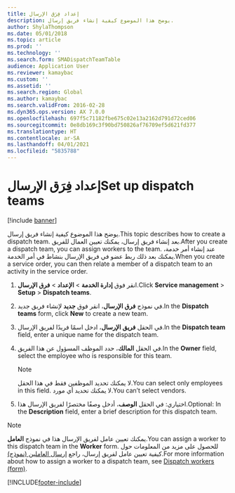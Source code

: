 ```yaml
---
title: إعداد فِرَق الإرسال
description: يوضح هذا الموضوع كيفية إنشاء فريق إرسال.
author: ShylaThompson
ms.date: 05/01/2018
ms.topic: article
ms.prod: ''
ms.technology: ''
ms.search.form: SMADispatchTeamTable
audience: Application User
ms.reviewer: kamaybac
ms.custom: ''
ms.assetid: ''
ms.search.region: Global
ms.author: kamaybac
ms.search.validFrom: 2016-02-28
ms.dyn365.ops.version: AX 7.0.0
ms.openlocfilehash: 697f5c71182fbe675c02e13a2162d791d72ced06
ms.sourcegitcommit: 0e8db169c3f90bd750826af76709ef5d621fd377
ms.translationtype: HT
ms.contentlocale: ar-SA
ms.lasthandoff: 04/01/2021
ms.locfileid: "5835788"
---
```

# <a name="set-up-dispatch-teams"></a><span data-ttu-id="09cc6-103">إعداد فِرَق الإرسال</span><span class="sxs-lookup"><span data-stu-id="09cc6-103">Set up dispatch teams</span></span> 

[!include [banner](../includes/banner.md)]


<span data-ttu-id="09cc6-104">يوضح هذا الموضوع كيفية إنشاء فريق إرسال.</span><span class="sxs-lookup"><span data-stu-id="09cc6-104">This topic describes how to create a dispatch team.</span></span> <span data-ttu-id="09cc6-105">بعد إنشاء فريق إرسال، يمكنك تعيين العمال للفريق.</span><span class="sxs-lookup"><span data-stu-id="09cc6-105">After you create a dispatch team, you can assign workers to the team.</span></span> <span data-ttu-id="09cc6-106">عند إنشاء أمر خدمة، يمكنك بعد ذلك ربط عضو في فريق الإرسال بنشاط في أمر الخدمة.</span><span class="sxs-lookup"><span data-stu-id="09cc6-106">When you create a service order, you can then relate a member of a dispatch team to an activity in the service order.</span></span>

1.  <span data-ttu-id="09cc6-107">انقر فوق **إدارة الخدمة** \> **الإعداد** \> **فرق الإرسال**.</span><span class="sxs-lookup"><span data-stu-id="09cc6-107">Click **Service management** \> **Setup** \> **Dispatch teams**.</span></span>

2.  <span data-ttu-id="09cc6-108">في نموذج **فرق الإرسال**، انقر فوق **جديد** لإنشاء فريق جديد.</span><span class="sxs-lookup"><span data-stu-id="09cc6-108">In the **Dispatch teams** form, click **New** to create a new team.</span></span>

3.  <span data-ttu-id="09cc6-109">في الحقل **فريق الإرسال**، ادخل اسمًا فريدًا لفريق الإرسال.</span><span class="sxs-lookup"><span data-stu-id="09cc6-109">In the **Dispatch team** field, enter a unique name for the dispatch team.</span></span>

4.  <span data-ttu-id="09cc6-110">في الحقل **المالك**، حدد الموظف المسؤول عن هذا الفريق.</span><span class="sxs-lookup"><span data-stu-id="09cc6-110">In the **Owner** field, select the employee who is responsible for this team.</span></span>
    

    > [!NOTE]
    > <P><span data-ttu-id="09cc6-111">لا يمكنك تحديد الموظفين فقط في هذا الحقل.</span><span class="sxs-lookup"><span data-stu-id="09cc6-111">You can select only employees in this field.</span></span> <span data-ttu-id="09cc6-112">لا يمكنك تحديد أي مورد.</span><span class="sxs-lookup"><span data-stu-id="09cc6-112">You can’t select vendors.</span></span></P>



5.  <span data-ttu-id="09cc6-113">اختياري: في الحقل **الوصف**، أدخل وصفًا مختصرًا لفريق الإرسال هذا.</span><span class="sxs-lookup"><span data-stu-id="09cc6-113">Optional: In the **Description** field, enter a brief description for this dispatch team.</span></span>


> [!NOTE]
> <P><span data-ttu-id="09cc6-114">يمكنك تعيين عامل لفريق الإرسال هذا في نموذج <STRONG>العامل</STRONG>.</span><span class="sxs-lookup"><span data-stu-id="09cc6-114">You can assign a worker to this dispatch team in the <STRONG>Worker</STRONG> form.</span></span> <span data-ttu-id="09cc6-115">للحصول على مزيد من المعلومات حول كيفية تعيين عامل لفريق إرسال، راجع <A href="https://technet.microsoft.com/library/dn776288(v=ax.60)">إرسال العاملين (نموذج)</A>.</span><span class="sxs-lookup"><span data-stu-id="09cc6-115">For more information about how to assign a worker to a dispatch team, see <A href="https://technet.microsoft.com/library/dn776288(v=ax.60)">Dispatch workers (form)</A>.</span></span></P>





[!INCLUDE[footer-include](../../includes/footer-banner.md)]